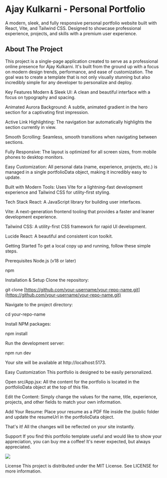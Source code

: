 # Ajay Kulkarni - Personal Portfolio  
A modern, sleek, and fully responsive personal portfolio website built with React, Vite, and Tailwind CSS. Designed to showcase professional experience, projects, and skills with a premium user experience.  

## About The Project  
This project is a single-page application created to serve as a professional online presence for Ajay Kulkarni. It's built from the ground up with a focus on modern design trends, performance, and ease of customization. The goal was to create a template that is not only visually stunning but also incredibly simple for any developer to personalize and deploy.

Key Features
Modern & Sleek UI: A clean and beautiful interface with a focus on typography and spacing.

Animated Aurora Background: A subtle, animated gradient in the hero section for a captivating first impression.

Active Link Highlighting: The navigation bar automatically highlights the section currently in view.

Smooth Scrolling: Seamless, smooth transitions when navigating between sections.

Fully Responsive: The layout is optimized for all screen sizes, from mobile phones to desktop monitors.

Easy Customization: All personal data (name, experience, projects, etc.) is managed in a single portfolioData object, making it incredibly easy to update.

Built with Modern Tools: Uses Vite for a lightning-fast development experience and Tailwind CSS for utility-first styling.

Tech Stack
React: A JavaScript library for building user interfaces.

Vite: A next-generation frontend tooling that provides a faster and leaner development experience.

Tailwind CSS: A utility-first CSS framework for rapid UI development.

Lucide React: A beautiful and consistent icon toolkit.

Getting Started
To get a local copy up and running, follow these simple steps.

Prerequisites
Node.js (v18 or later)

npm

Installation & Setup
Clone the repository:

git clone [https://github.com/your-username/your-repo-name.git](https://github.com/your-username/your-repo-name.git)

Navigate to the project directory:

cd your-repo-name

Install NPM packages:

npm install

Run the development server:

npm run dev

Your site will be available at http://localhost:5173.

Easy Customization
This portfolio is designed to be easily personalized.

Open src/App.jsx: All the content for the portfolio is located in the portfolioData object at the top of this file.

Edit the Content: Simply change the values for the name, title, experience, projects, and other fields to match your own information.

Add Your Resume: Place your resume as a PDF file inside the /public folder and update the resumeUrl in the portfolioData object.

That's it! All the changes will be reflected on your site instantly.

Support
If you find this portfolio template useful and would like to show your appreciation, you can buy me a coffee! It's never expected, but always appreciated.

<a href="https://www.buymeacoffee.com/akulkarni9"><img src="https://img.buymeacoffee.com/button-api/?text=Buy me a coffee&emoji=&slug=akulkarni9&button_colour=FFDD00&font_colour=000000&font_family=Cookie&outline_colour=000000&coffee_colour=ffffff" /></a>

License
This project is distributed under the MIT License. See LICENSE for more information.